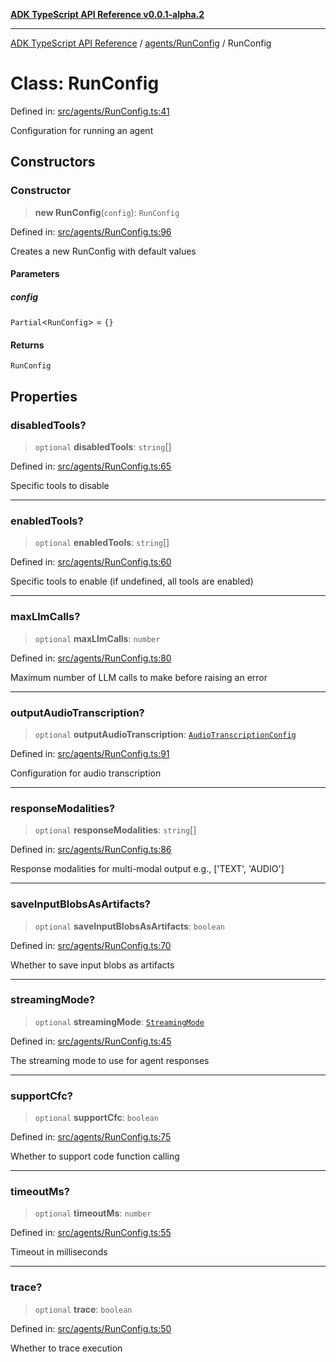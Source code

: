 [**ADK TypeScript API Reference v0.0.1-alpha.2**](../../../README.md)

***

[ADK TypeScript API Reference](../../../modules.md) / [agents/RunConfig](../README.md) / RunConfig

# Class: RunConfig

Defined in: [src/agents/RunConfig.ts:41](https://github.com/njraladdin/adk-typescript/blob/main/src/agents/RunConfig.ts#L41)

Configuration for running an agent

## Constructors

### Constructor

> **new RunConfig**(`config`): `RunConfig`

Defined in: [src/agents/RunConfig.ts:96](https://github.com/njraladdin/adk-typescript/blob/main/src/agents/RunConfig.ts#L96)

Creates a new RunConfig with default values

#### Parameters

##### config

`Partial`\<`RunConfig`\> = `{}`

#### Returns

`RunConfig`

## Properties

### disabledTools?

> `optional` **disabledTools**: `string`[]

Defined in: [src/agents/RunConfig.ts:65](https://github.com/njraladdin/adk-typescript/blob/main/src/agents/RunConfig.ts#L65)

Specific tools to disable

***

### enabledTools?

> `optional` **enabledTools**: `string`[]

Defined in: [src/agents/RunConfig.ts:60](https://github.com/njraladdin/adk-typescript/blob/main/src/agents/RunConfig.ts#L60)

Specific tools to enable (if undefined, all tools are enabled)

***

### maxLlmCalls?

> `optional` **maxLlmCalls**: `number`

Defined in: [src/agents/RunConfig.ts:80](https://github.com/njraladdin/adk-typescript/blob/main/src/agents/RunConfig.ts#L80)

Maximum number of LLM calls to make before raising an error

***

### outputAudioTranscription?

> `optional` **outputAudioTranscription**: [`AudioTranscriptionConfig`](../interfaces/AudioTranscriptionConfig.md)

Defined in: [src/agents/RunConfig.ts:91](https://github.com/njraladdin/adk-typescript/blob/main/src/agents/RunConfig.ts#L91)

Configuration for audio transcription

***

### responseModalities?

> `optional` **responseModalities**: `string`[]

Defined in: [src/agents/RunConfig.ts:86](https://github.com/njraladdin/adk-typescript/blob/main/src/agents/RunConfig.ts#L86)

Response modalities for multi-modal output
e.g., ['TEXT', 'AUDIO']

***

### saveInputBlobsAsArtifacts?

> `optional` **saveInputBlobsAsArtifacts**: `boolean`

Defined in: [src/agents/RunConfig.ts:70](https://github.com/njraladdin/adk-typescript/blob/main/src/agents/RunConfig.ts#L70)

Whether to save input blobs as artifacts

***

### streamingMode?

> `optional` **streamingMode**: [`StreamingMode`](../enumerations/StreamingMode.md)

Defined in: [src/agents/RunConfig.ts:45](https://github.com/njraladdin/adk-typescript/blob/main/src/agents/RunConfig.ts#L45)

The streaming mode to use for agent responses

***

### supportCfc?

> `optional` **supportCfc**: `boolean`

Defined in: [src/agents/RunConfig.ts:75](https://github.com/njraladdin/adk-typescript/blob/main/src/agents/RunConfig.ts#L75)

Whether to support code function calling

***

### timeoutMs?

> `optional` **timeoutMs**: `number`

Defined in: [src/agents/RunConfig.ts:55](https://github.com/njraladdin/adk-typescript/blob/main/src/agents/RunConfig.ts#L55)

Timeout in milliseconds

***

### trace?

> `optional` **trace**: `boolean`

Defined in: [src/agents/RunConfig.ts:50](https://github.com/njraladdin/adk-typescript/blob/main/src/agents/RunConfig.ts#L50)

Whether to trace execution

